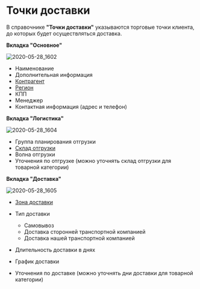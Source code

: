 # Точки доставки

В справочнике **"Точки доставки"** указываются торговые точки клиента, до которых будет осуществляться доставка.

**Вкладка "Основное"**

![2020-05-28_1602](DeliveryPoint.assets/2020-05-28_1602.png)

- Наименование
- Дополнительная информация
- [Контрагент](Contractor.md)
- [Регион](../CommonInformation/BusinessRegion.md)
- КПП
- Менеджер
- Контактная информация (адрес и телефон)

**Вкладка "Логистика"**

![2020-05-28_1604](DeliveryPoint.assets/2020-05-28_1604.png)

- Группа планирования отгрузки
- [Склад отгрузки](Warehouse.md)
- Волна отгрузки
- Уточнения по отгрузке (можно уточнять склад отгрузки для товарной категории)

**Вкладка "Доставка"**

![2020-05-28_1605](DeliveryPoint.assets/2020-05-28_1605.png)

- [Зона доставки](ZoneOfDelivery.md)
- Тип доставки

    - Самовывоз
    - Доставка сторонней транспортной компанией
    - Доставка нашей транспортной компанией

- Длительность доставки в днях
- График доставки
- Уточнения по доставке (можно уточнять дни доставки для товарной категории)
